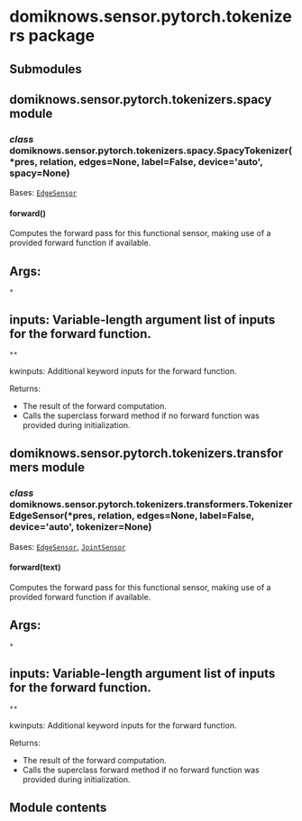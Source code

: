 # domiknows.sensor.pytorch.tokenizers package

## Submodules

## domiknows.sensor.pytorch.tokenizers.spacy module

### *class* domiknows.sensor.pytorch.tokenizers.spacy.SpacyTokenizer(\*pres, relation, edges=None, label=False, device='auto', spacy=None)

Bases: [`EdgeSensor`](domiknows.sensor.pytorch.md#domiknows.sensor.pytorch.relation_sensors.EdgeSensor)

#### forward()

Computes the forward pass for this functional sensor, making use of a provided forward function if available.

Args:
- 

```
*
```

inputs: Variable-length argument list of inputs for the forward function.
- 

```
**
```

kwinputs: Additional keyword inputs for the forward function.

Returns:
- The result of the forward computation.
- Calls the superclass forward method if no forward function was provided during initialization.

## domiknows.sensor.pytorch.tokenizers.transformers module

### *class* domiknows.sensor.pytorch.tokenizers.transformers.TokenizerEdgeSensor(\*pres, relation, edges=None, label=False, device='auto', tokenizer=None)

Bases: [`EdgeSensor`](domiknows.sensor.pytorch.md#domiknows.sensor.pytorch.relation_sensors.EdgeSensor), [`JointSensor`](domiknows.sensor.pytorch.md#domiknows.sensor.pytorch.sensors.JointSensor)

#### forward(text)

Computes the forward pass for this functional sensor, making use of a provided forward function if available.

Args:
- 

```
*
```

inputs: Variable-length argument list of inputs for the forward function.
- 

```
**
```

kwinputs: Additional keyword inputs for the forward function.

Returns:
- The result of the forward computation.
- Calls the superclass forward method if no forward function was provided during initialization.

## Module contents
